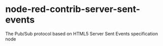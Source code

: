 # node-red-contrib-server-sent-events
The Pub/Sub protocol based on HTML5 Server Sent Events specification node 
